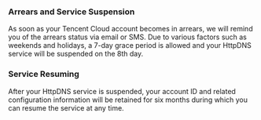 ### Arrears and Service Suspension
As soon as your Tencent Cloud account becomes in arrears, we will remind you of the arrears status via email or SMS. Due to various factors such as weekends and holidays, a 7-day grace period is allowed and your HttpDNS service will be suspended on the 8th day.

### Service Resuming
After your HttpDNS service is suspended, your account ID and related configuration information will be retained for six months during which you can resume the service at any time.
